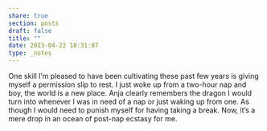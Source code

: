 ```yaml
---
share: true
section: posts
draft: false
title: ""
date: 2023-04-22 18:31:07
type: _notes
---
```



One skill I’m pleased to have been cultivating these past few years is giving myself a permission slip to rest. I just woke up from a two-hour nap and boy, the world is a new place. Anja clearly remembers the dragon I would turn into whenever I was in need of a nap or just waking up from one. As though I would need to punish myself for having taking a break. Now, it’s a mere drop in an ocean of post-nap ecstasy for me.
